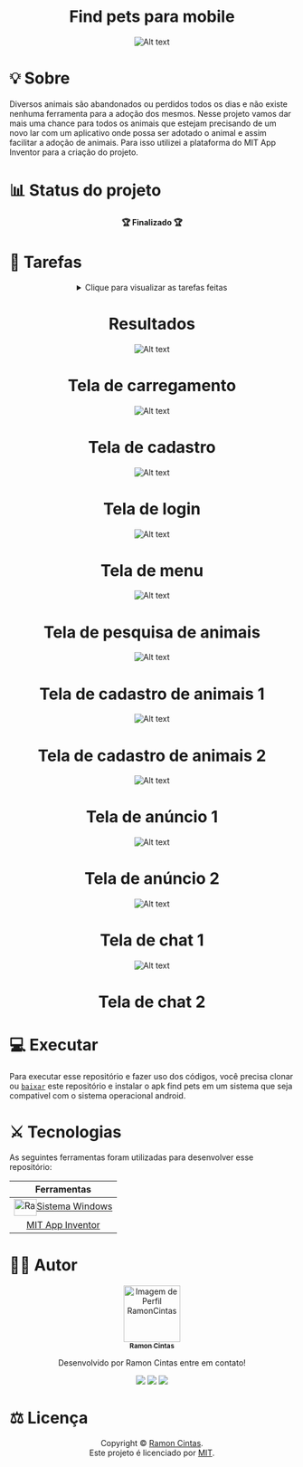 <div align="center">
  <b><h1>Find pets para mobile</h1></b>
  
![Alt text](./Find-Pets.png "Optional title")
</div>

##

<div align="eight">
  <b><h1>💡 Sobre</h1></b>
</div>

Diversos animais são abandonados ou perdidos todos os dias e não existe nenhuma ferramenta para a adoção dos mesmos. Nesse projeto vamos dar mais uma chance para todos os animais que estejam precisando de um novo lar com um aplicativo onde possa ser adotado o animal e assim facilitar a adoção de animais. Para isso utilizei a plataforma do MIT App Inventor para a criação do projeto.

##

<div align="eight">
  <b><h1>📊 Status do projeto</h1></b>
</div>

<div align="center">
  <b>🏆 Finalizado 🏆</b>
</div>

##

<div align="eight">
  <b><h1>🎯 Tarefas</h1></b>
</div>

<div align="center">
<details>
<summary>Clique para visualizar as tarefas feitas</summary>

|      Estado      |     Plataforma   |                 Tarefa                |
|      :---:       |       :---:      |                  :---:                |
|:heavy_check_mark:|:computer:        |Cadastro de animais  |
|:heavy_check_mark:|:computer:        |Cadastro de usuários  |
|:heavy_check_mark:|:computer:        |Tela de anúncios  |
|:heavy_check_mark:|:computer:        |Chat de conversas |


</details>
</div>

##

<div align="center">
  <b><h1>Resultados</h1></b>
</div>

<div align="center">
  
![Alt text](./Tela-de-carregamento.png "Optional title")
# Tela de carregamento
  
![Alt text](./Tela-de-cadastro.png "Optional title")
# Tela de cadastro

![Alt text](./Tela-de-login.png "Optional title")
# Tela de login

![Alt text](./Tela-de-menu.png "Optional title")
# Tela de menu

![Alt text](./Tela-de-pesquisa-de-animais.png "Optional title")
# Tela de pesquisa de animais

![Alt text](./Tela-de-cadastro-de-animais1.png "Optional title")
# Tela de cadastro de animais 1

![Alt text](./Tela-de-cadastro-de-animais2.png "Optional title")
# Tela de cadastro de animais 2

![Alt text](./Tela-de-anuncio1.png "Optional title")
# Tela de anúncio 1

![Alt text](./Tela-de-anuncio2.png "Optional title")
# Tela de anúncio 2

![Alt text](./Tela-de-chat1.png "Optional title")
# Tela de chat 1

![Alt text](./Tela-de-chat2.png "Optional title")
# Tela de chat 2

</div>

##

<div align="eight">
  <b><h1>💻 Executar</h1></b>
</div>

Para executar esse repositório e fazer uso dos códigos, você precisa clonar ou [`baixar`](https://github.com/RamonCintas/Find-Pets-Mobile/archive/refs/heads/main.zip) este repositório e instalar o apk find pets em um sistema que seja compativel com o sistema operacional android.

##

<div align="eight">
  <b><h1>⚔️ Tecnologias</h1></b>
</div>

As seguintes ferramentas foram utilizadas para desenvolver esse repositório:

<div align="center">

|Ferramentas|
|:-:|
|<img align="center" alt="Ramon-Windows" height="30" width="40" src="https://cdn.jsdelivr.net/gh/devicons/devicon/icons/windows8/windows8-original.svg">[Sistema Windows](https://www.microsoft.com/pt-br/windows)|
|[MIT App Inventor](https://appinventor.mit.edu/)|
</div>

##

<div align="eight">
  <b><h1> 👨‍💻 Autor</h1></b>
</div>

<div align="center">

<a href="https://github.com/RamonCintas">
 <img src="https://github.com/RamonCintas.png" width="100px;" alt="Imagem de Perfil RamonCintas"/>
 <br/>
 <sub><b>Ramon Cintas</b></sub>
</a>

Desenvolvido por Ramon Cintas entre em contato!

 <a href="https://github.com/RamonCintas" target="_blank"><img src="https://img.shields.io/badge/GitHub-100000?style=for-the-badge&logo=github&logoColor=white" target="_blank"></a> 
 <a href = "mailto:ramoncg.oficial2018@gmail.com"><img src="https://img.shields.io/badge/Gmail-D14836?style=for-the-badge&logo=gmail&logoColor=white" target="_blank"></a>
 <a href="https://www.linkedin.com/in/ramon-cg/" target="_blank"><img src="https://img.shields.io/badge/-LinkedIn-%230077B5?style=for-the-badge&logo=linkedin&logoColor=white" target="_blank"></a>

</div>

##

<div align="eight">
  <b><h1>⚖️ Licença</h1></b>
</div>

<div align="center">

Copyright © [Ramon Cintas](https://github.com/RamonCintas).<br />
Este projeto é licenciado por [MIT](./LICENSE).

</div>
